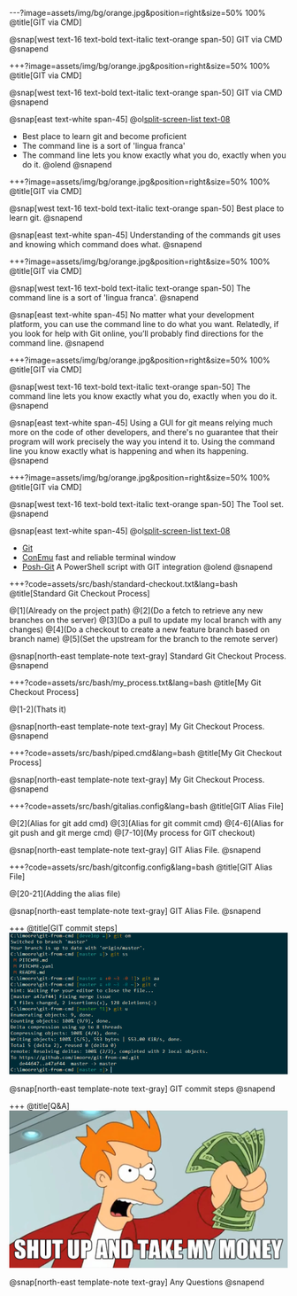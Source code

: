 ---?image=assets/img/bg/orange.jpg&position=right&size=50% 100%
@title[GIT via CMD]

@snap[west text-16 text-bold text-italic text-orange span-50]
GIT via CMD
@snapend

+++?image=assets/img/bg/orange.jpg&position=right&size=50% 100%
@title[GIT via CMD]

@snap[west text-16 text-bold text-italic text-orange span-50]
GIT via CMD
@snapend

@snap[east text-white span-45]
@ol[split-screen-list text-08](false)
- Best place to learn git and become proficient
- The command line is a sort of 'lingua franca'
- The command line lets you know exactly what you do, exactly when you do it.
@olend
@snapend

+++?image=assets/img/bg/orange.jpg&position=right&size=50% 100%
@title[GIT via CMD]

@snap[west text-16 text-bold text-italic text-orange span-50]
Best place to learn git.
@snapend

@snap[east text-white span-45]
Understanding of the commands git uses and knowing which command does what.
@snapend

+++?image=assets/img/bg/orange.jpg&position=right&size=50% 100%
@title[GIT via CMD]

@snap[west text-16 text-bold text-italic text-orange span-50]
The command line is a sort of 'lingua franca'.
@snapend

@snap[east text-white span-45]
No matter what your development platform, you can use the command line to do what you want. Relatedly, if you look for help with Git online, you’ll probably find directions for the command line.
@snapend

+++?image=assets/img/bg/orange.jpg&position=right&size=50% 100%
@title[GIT via CMD]

@snap[west text-16 text-bold text-italic text-orange span-50]
    The command line lets you know exactly what you do, exactly when you do it.
@snapend

@snap[east text-white span-45]
Using a GUI for git means relying much more on the code of other developers, and there's no guarantee that their program will work precisely the way you intend it to. Using the command line you know exactly what is happening and when its happening.
@snapend

+++?image=assets/img/bg/orange.jpg&position=right&size=50% 100%
@title[GIT via CMD]

@snap[west text-16 text-bold text-italic text-orange span-50]
    The Tool set.
@snapend

@snap[east text-white span-45]
@ol[split-screen-list text-08](false)
- [Git](https://git-scm.com/)
- [ConEmu](https://conemu.github.io)
    fast and reliable terminal window
- [Posh-Git](https://github.com/dahlbyk/posh-git)
    A PowerShell script with GIT integration
@olend
@snapend

+++?code=assets/src/bash/standard-checkout.txt&lang=bash
@title[Standard Git Checkout Process]

@[1](Already on the project path)
@[2](Do a fetch to retrieve any new branches on the server)
@[3](Do a pull to update my local branch with any changes)
@[4](Do a checkout to create a new feature branch based on branch name)
@[5](Set the upstream for the branch to the remote server)

@snap[north-east template-note text-gray]
Standard Git Checkout Process.
@snapend

+++?code=assets/src/bash/my_process.txt&lang=bash
@title[My Git Checkout Process]

@[1-2](Thats it)

@snap[north-east template-note text-gray]
My Git Checkout Process.
@snapend

+++?code=assets/src/bash/piped.cmd&lang=bash
@title[My Git Checkout Process]

@snap[north-east template-note text-gray]
My Git Checkout Process.
@snapend

+++?code=assets/src/bash/gitalias.config&lang=bash
@title[GIT Alias File]

@[2](Alias for git add cmd)
@[3](Alias for git commit cmd)
@[4-6](Alias for git push and git merge cmd)
@[7-10](My process for GIT checkout)

@snap[north-east template-note text-gray]
GIT Alias File.
@snapend

+++?code=assets/src/bash/gitconfig.config&lang=bash
@title[GIT Alias File]

@[20-21](Adding the alias file)

@snap[north-east template-note text-gray]
GIT Alias File.
@snapend

+++
@title[GIT commit steps]
![GIT commit](assets/img/gitcommitprocess.png)

@snap[north-east template-note text-gray]
GIT commit steps
@snapend

+++
@title[Q&A]
![GIT commit](assets/img/takemymoney.png)

@snap[north-east template-note text-gray]
Any Questions
@snapend
